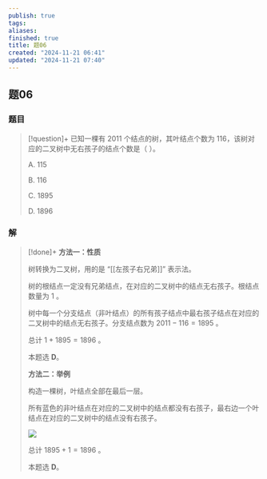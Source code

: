 ```yaml
---
publish: true
tags: 
aliases: 
finished: true
title: 题06
created: "2024-11-21 06:41"
updated: "2024-11-21 07:40"
---
```

## 题06
### 题目
> [!question]+
> 已知一棵有 2011 个结点的树，其叶结点个数为 116，该树对应的二叉树中无右孩子的结点个数是（ ）。
> 
> A. 115
> 
> B. 116
> 
> C. 1895
> 
> D. 1896
### 解
> [!done]+
> **方法一：性质**
> 
> 树转换为二叉树，用的是 “[[左孩子右兄弟]]” 表示法。
> 
> 树的根结点一定没有兄弟结点，在对应的二叉树中的结点无右孩子。根结点数量为 $1$ 。
> 
> 树中每一个分支结点（非叶结点）的所有孩子结点中最右孩子结点在对应的二叉树中的结点无右孩子。分支结点数为 $2011-116=1895$ 。
> 
> 总计 $1+1895=1896$ 。
> 
> 本题选 **D**。
> 
> **方法二：举例**
> 
> 构造一棵树，叶结点全部在最后一层。
> 
> 所有蓝色的非叶结点在对应的二叉树中的结点都没有右孩子，最右边一个叶结点在对应的二叉树中的结点没有右孩子。
> 
> ![](https://pica.zhimg.com/v2-7267e61099bbcabef568c9f4f5771a4c_r.jpg)
> 
> 总计 $1895+1=1896$ 。
> 
> 本题选 **D**。